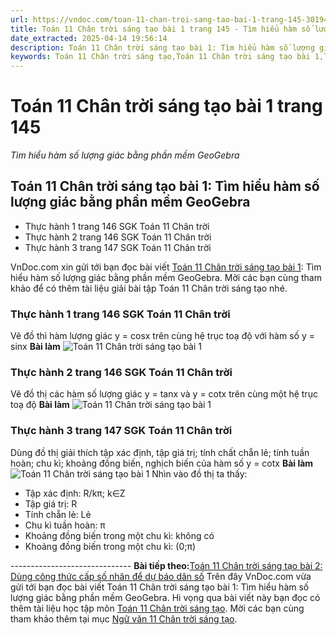 ```yaml
---
url: https://vndoc.com/toan-11-chan-troi-sang-tao-bai-1-trang-145-301944
title: Toán 11 Chân trời sáng tạo bài 1 trang 145 - Tìm hiểu hàm số lượng giác bằng phần mềm GeoGebra - VnDoc.com
date_extracted: 2025-04-14 19:56:14
description: Toán 11 Chân trời sáng tạo bài 1: Tìm hiểu hàm số lượng giác bằng phần mềm GeoGebra được VnDoc.com sưu tầm và xin gửi tới bạn đọc cùng tham khảo nhé.
keywords: Toán 11 Chân trời sáng tạo,Toán 11 Chân trời sáng tạo bài 1,Toán lớp 11 Chân trời sáng tạo,bài tập toán 11 Chân trời sáng tạo,giải sgk toán 11 Chân trời sáng tạo,giải toán 11 Chân trời sáng tạo,toán 11 ctst,toán 11 chân trời,toán 11,giải toán 11 Chân trời sáng tạo bài 1 Tìm hiểu hàm số lượng giác bằng phần mềm GeoGebra,giải toán 11 Chân trời sáng tạo bài 1,Toán 11 Chân trời sáng tạo bài 1 Tìm hiểu hàm số lượng giác bằng phần mềm GeoGebra,bài 1 Tìm hiểu hàm số lượng giác bằng phần mềm GeoGebra
---
```


# Toán 11 Chân trời sáng tạo bài 1 trang 145
 _Tìm hiểu hàm số lượng giác bằng phần mềm GeoGebra_
## Toán 11 Chân trời sáng tạo bài 1: Tìm hiểu hàm số lượng giác bằng phần mềm GeoGebra
  * Thực hành 1 trang 146 SGK Toán 11 Chân trời
  * Thực hành 2 trang 146 SGK Toán 11 Chân trời
  * Thực hành 3 trang 147 SGK Toán 11 Chân trời

VnDoc.com xin gửi tới bạn đọc bài viết [Toán 11 Chân trời sáng tạo bài 1](<https://vndoc.com/toan-11-chan-troi-sang-tao-bai-1-trang-145-301944>): Tìm hiểu hàm số lượng giác bằng phần mềm GeoGebra. Mời các bạn cùng tham khảo để có thêm tài liệu giải bài tập Toán 11 Chân trời sáng tạo nhé.
### Thực hành 1 trang 146 SGK Toán 11 Chân trời
Vẽ đồ thì hàm lượng giác y = cosx trên cùng hệ trục toạ độ với hàm số y = sinx
**Bài làm**
![Toán 11 Chân trời sáng tạo bài 1](https://i.vdoc.vn/data/image/2023/07/26/toan-11-chan-troi-sang-tao-bai-1-trang-145-1.jpg)
### Thực hành 2 trang 146 SGK Toán 11 Chân trời
Vẽ đồ thị các hàm số lượng giác y = tanx và y = cotx trên cùng một hệ trục toạ độ
**Bài làm**
![Toán 11 Chân trời sáng tạo bài 1](https://i.vdoc.vn/data/image/2023/07/26/toan-11-chan-troi-sang-tao-bai-1-trang-145-2.jpg)
### Thực hành 3 trang 147 SGK Toán 11 Chân trời
Dùng đồ thị giải thích tập xác định, tập giá trị; tính chất chẵn lẻ; tính tuần hoàn; chu kì; khoảng đồng biến, nghịch biến của hàm số y = cotx
**Bài làm**
![Toán 11 Chân trời sáng tạo bài 1](https://i.vdoc.vn/data/image/2023/07/26/toan-11-chan-troi-sang-tao-bai-1-trang-145-3.jpg)
Nhìn vào đồ thị ta thấy:
  * Tập xác định: R/kπ; k∈Z
  * Tập giá trị: R
  * Tính chẵn lẻ: Lẻ
  * Chu kì tuần hoàn: π
  * Khoảng đồng biến trong một chu kì: không có
  * Khoảng đồng biến trong một chu kì: \(0;π\)

\------------------------------
**Bài tiếp theo:**[Toán 11 Chân trời sáng tạo bài 2: Dùng công thức cấp số nhân để dự báo dân số](<https://vndoc.com/toan-11-chan-troi-sang-tao-bai-2-trang-147-301946>)
Trên đây VnDoc.com vừa gửi tới bạn đọc bài viết Toán 11 Chân trời sáng tạo bài 1: Tìm hiểu hàm số lượng giác bằng phần mềm GeoGebra. Hi vọng qua bài viết này bạn đọc có thêm tài liệu học tập môn [Toán 11 Chân trời sáng tạo](<https://vndoc.com/toan-11-chan-troi-sang-tao>). Mời các bạn cùng tham khảo thêm tại mục [Ngữ văn 11 Chân trời sáng tạo](<https://vndoc.com/ngu-van-11-chan-troi-sang-tao>).
